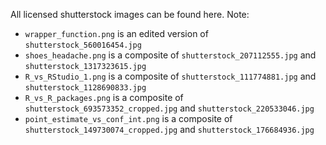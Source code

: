 All licensed shutterstock images can be found here. Note:

* `wrapper_function.png` is an edited version of `shutterstock_560016454.jpg`
* `shoes_headache.png` is a composite of `shutterstock_207112555.jpg` and `shutterstock_1317323615.jpg`
* `R_vs_RStudio_1.png` is a composite of `shutterstock_111774881.jpg` and `shutterstock_1128690833.jpg`
* `R_vs_R_packages.png` is a composite of `shutterstock_693573352_cropped.jpg` and `shutterstock_220533046.jpg`
* `point_estimate_vs_conf_int.png` is a composite of `shutterstock_149730074_cropped.jpg` and `shutterstock_176684936.jpg`
